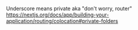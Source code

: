 Underscore means private aka "don't worry, router"
https://nextjs.org/docs/app/building-your-application/routing/colocation#private-folders
